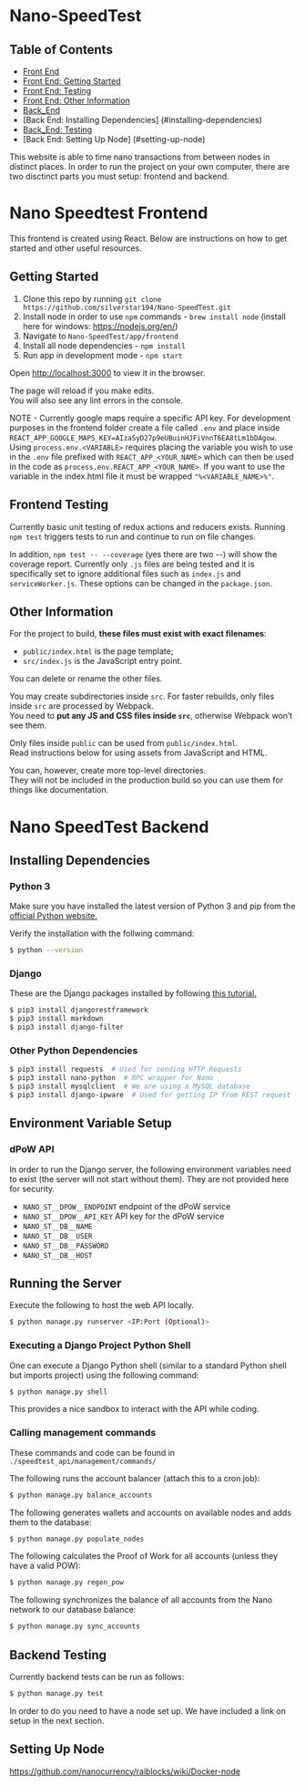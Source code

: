 # Nano-SpeedTest

## Table of Contents 
- [Front End](#nano-speedtest-frontend)
- [Front End: Getting Started](#getting-started)
- [Front End: Testing](#frontend-testing)
- [Front End: Other Information](#other-information)
- [Back_End](#nano-speedtest-backend)
- [Back End: Installing Dependencies] (#installing-dependencies) 
- [Back_End: Testing](#backend-testing)
- [Back End: Setting Up Node] (#setting-up-node)

This website is able to time nano transactions from between nodes in distinct places. In order to run the project on your own computer, there are two disctinct parts you must setup: frontend and backend.

# Nano Speedtest Frontend
This frontend is created using React. Below are instructions on how to get started and other useful resources.

## Getting Started
1. Clone this repo by running `git clone https://github.com/silverstar194/Nano-SpeedTest.git`
2. Install node in order to use `npm` commands - `brew install node` (install here for windows: https://nodejs.org/en/)
3. Navigate to `Nano-SpeedTest/app/frontend`
4. Install all node dependencies - `npm install`
5. Run app in development mode - `npm start`

Open [http://localhost:3000](http://localhost:3000) to view it in the browser.

The page will reload if you make edits.<br>
You will also see any lint errors in the console.

NOTE - Currently google maps require a specific API key. For development purposes in the frontend folder create a file called `.env` and place inside `REACT_APP_GOOGLE_MAPS_KEY=AIzaSyD27p9eUBuinHJFiVnnT6EA8tLm1bDAgow`. Using `process.env.<VARIABLE>` requires placing the variable you wish to use in the `.env` file prefixed with `REACT_APP_<YOUR_NAME>` which can then be used in the code as `process.env.REACT_APP_<YOUR_NAME>`. If you want to use the variable in the index.html file it must be wrapped `"%<VARIABLE_NAME>%"`.

## Frontend Testing
Currently basic unit testing of redux actions and reducers exists. Running `npm test` triggers tests to run and continue to run on file changes.

In addition, `npm test -- --coverage` (yes there are two --) will show the coverage report. Currently only `.js` files are being tested and it is specifically set to ignore additional files such as `index.js` and `serviceWorker.js`. These options can be changed in the `package.json`.

## Other Information
For the project to build, **these files must exist with exact filenames**:

- `public/index.html` is the page template;
- `src/index.js` is the JavaScript entry point.

You can delete or rename the other files.

You may create subdirectories inside `src`. For faster rebuilds, only files inside `src` are processed by Webpack.<br>
You need to **put any JS and CSS files inside `src`**, otherwise Webpack won’t see them.

Only files inside `public` can be used from `public/index.html`.<br>
Read instructions below for using assets from JavaScript and HTML.

You can, however, create more top-level directories.<br>
They will not be included in the production build so you can use them for things like documentation.

# Nano SpeedTest Backend

## Installing Dependencies

### Python 3

Make sure you have installed the latest version of Python 3 and pip from the [official Python website.](https://www.python.org/)

Verify the installation with the follwing command:

```sh
$ python --version
```

### Django

These are the Django packages installed by following [this tutorial.](https://www.django-rest-framework.org/#tutorial)

```sh
$ pip3 install djangorestframework
$ pip3 install markdown
$ pip3 install django-filter
```

### Other Python Dependencies

```sh
$ pip3 install requests  # Used for sending HTTP Requests
$ pip3 install nano-python  # RPC wrapper for Nano
$ pip3 install mysqlclient  # We are using a MySQL database
$ pip3 install django-ipware  # Used for getting IP from REST request
```

## Environment Variable Setup

### dPoW API

In order to run the Django server, the following environment variables need to exist (the server will not start without them). They are not provided here for security.

* `NANO_ST__DPOW__ENDPOINT` endpoint of the dPoW service
* `NANO_ST__DPOW__API_KEY` API key for the dPoW service
* `NANO_ST__DB__NAME`
* `NANO_ST__DB__USER`
* `NANO_ST__DB__PASSWORD`
* `NANO_ST__DB__HOST`

## Running the Server

Execute the following to host the web API locally.

```sh
$ python manage.py runserver <IP:Port (Optional)>
```

### Executing a Django Project Python Shell

One can execute a Django Python shell (similar to a standard Python shell but imports project) using the following command:

```sh
$ python manage.py shell
```

This provides a nice sandbox to interact with the API while coding.

### Calling management commands

These commands and code can be found in `./speedtest_api/management/commands/`

The following runs the account balancer (attach this to a cron job):
```sh
$ python manage.py balance_accounts
```

The following generates wallets and accounts on available nodes and adds them to the database:
```sh
$ python manage.py populate_nodes
```

The following calculates the Proof of Work for all accounts (unless they have a valid POW):
```sh
$ python manage.py regen_pow
```

The following synchronizes the balance of all accounts from the Nano network to our database balance:
```sh
$ python manage.py sync_accounts
```

## Backend Testing
Currently backend tests can be run as follows:
```sh
$ python manage.py test
```
In order to do you need to have a node set up. We have included a link on setup in the next section.

## Setting Up Node
https://github.com/nanocurrency/raiblocks/wiki/Docker-node


